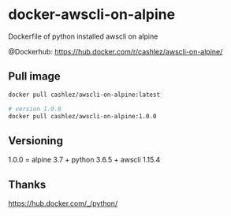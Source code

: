 # docker-awscli-on-alpine
Dockerfile of python installed awscli on alpine

@Dockerhub: https://hub.docker.com/r/cashlez/awscli-on-alpine/

## Pull image

``` bash
docker pull cashlez/awscli-on-alpine:latest

# version 1.0.0
docker pull cashlez/awscli-on-alpine:1.0.0
```

## Versioning
1.0.0 = alpine 3.7 + python 3.6.5 + awscli 1.15.4


## Thanks
https://hub.docker.com/_/python/
